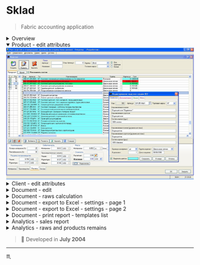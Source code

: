 # Sklad #

> Fabric accounting application

<details>
  <summary>Overview</summary>
  <div align="center">
    <img max-width="720px" max-height="477px" src="assets/img/sklad-001-main-window.png" />
  </div>
</details>

<details open>
  <summary>Product - edit attributes</summary>
  <div align="center">
    <img max-width="720px" max-height="477px" src="assets/img/sklad-002-products-edit-001.jpg" />
  </div>
</details>

<details>
  <summary>Client - edit attributes</summary>
  <div align="center">
    <img max-width="720px" max-height="477px" src="assets/img/sklad-003-clients-edit-001.jpg" />
  </div>
</details>

<details>
  <summary>Document - edit</summary>
  <div align="center">
    <img max-width="720px" max-height="477px" src="assets/img/sklad-004-document-edit-001.jpg" />
  </div>
</details>

<details>
  <summary>Document - raws calculation</summary>
  <div align="center">
    <img max-width="720px" max-height="477px" src="assets/img/sklad-005-cut-planning.jpg" />
  </div>
</details>

<details>
  <summary>Document - export to Excel - settings - page 1</summary>
  <div align="center">
    <img max-width="720px" max-height="477px" src="assets/img/sklad-006-document-export-excel-settings-page-1.jpg" />
  </div>
</details>

<details>
  <summary>Document - export to Excel - settings - page 2</summary>
  <div align="center">
    <img max-width="720px" max-height="477px" src="assets/img/sklad-007-document-export-excel-settings-page-2.jpg" />
  </div>
</details>

<details>
  <summary>Document - print report - templates list</summary>
  <div align="center">
    <img max-width="720px" max-height="477px" src="assets/img/sklad-008-document-print-reports-list.jpg" />
  </div>
</details>

<details>
  <summary>Analytics - sales report</summary>
  <div align="center">
    <img max-width="720px" max-height="477px" src="assets/img/sklad-009-sales-analytics.jpg" />
  </div>
</details>

<details>
  <summary>Analytics - raws and products remains</summary>
  <div align="center">
    <img max-width="720px" max-height="477px" src="assets/img/sklad-010-remains-analytics.jpg" />
  </div>
</details>

> :calendar: Developed in **July 2004**

---

:scorpius:
